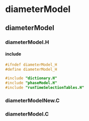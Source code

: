 # diameterModel

## diameterModel

### diameterModel.H

#### include 

```cpp
#ifndef diameterModel_H
#define diameterModel_H

#include "dictionary.H"
#include "phaseModel.H"
#include "runTimeSelectionTables.H"
```

### diameterModelNew.C

### diameterModel.C